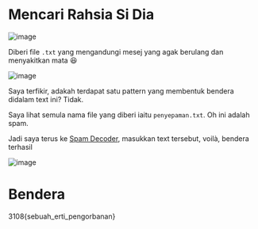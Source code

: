 # Mencari Rahsia Si Dia
![image](https://github.com/6D756E6972/3108CTF/assets/129729880/e94228c3-8190-4d69-b0d7-d177be030f21)

Diberi file `.txt` yang mengandungi mesej yang agak berulang dan menyakitkan mata 😆

![image](https://github.com/6D756E6972/3108CTF/assets/129729880/43e2f46b-c899-489a-9966-a7fca5bae0c0)

Saya terfikir, adakah terdapat satu pattern yang membentuk bendera didalam text ini? Tidak.

Saya lihat semula nama file yang diberi iaitu `penyepaman.txt`. Oh ini adalah spam.

Jadi saya terus ke [Spam Decoder](https://www.spammimic.com/decode.cgi
), masukkan text tersebut, voilà, bendera terhasil

![image](https://github.com/6D756E6972/3108CTF/assets/129729880/13dd56d8-724e-4682-b013-5a4901317d84)

# Bendera
3108{sebuah_erti_pengorbanan}
